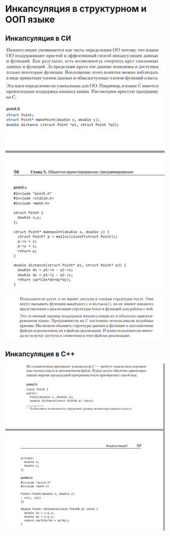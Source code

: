 # Инкапсуляция в структурном и ООП языке

## Инкапсуляция в СИ

![img.png](img.png)

![img_1.png](img_1.png)

## Инкапсуляция в С++

![img_2.png](img_2.png)
